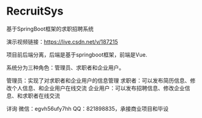 # RecruitSys
基于SpringBoot框架的求职招聘系统

演示视频链接：https://live.csdn.net/v/187215

项目前后端分离，后端是基于springboot框架，前端是Vue.

系统分为三种角色：管理员、求职者和企业用户。

管理员：实现了对求职者和企业用户的信息管理
求职者：可以发布简历信息、修改个人信息、和企业用户在线交流
企业用户：可以发布招聘信息、修改企业信息、和求职者在线交流

详询 微信：egvh56ufy7hh QQ：821898835，承接商业项目和毕设
